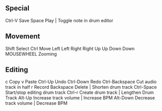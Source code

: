 ## Special
Ctrl-V  Save
Space   Play | Toggle note in drum editor

## Movement
Shift       Select
Ctrl        Move
Left        Left
Right       Right
Up          Up
Down        Down
MOUSEWHEEL  Zooming

## Editing
c               Copy
v               Paste
Ctrl-Up         Undo
Ctrl-Down       Redo
Ctrl-Backspace  Cut audio track in half
r               Record
Backspace       Delete | Shorten drum track
Ctrl-Space      Start/stop editing drum track
Ctrl-r          Create drum track | Lengthen Drum Track
Alt-Up          Increase track volume | Increase BPM
Alt-Down        Decrease track volume | Decrease BPM
